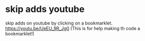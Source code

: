 # skip adds youtube
skip adds on youtube by clicking on a bookmarklet.
https://youtu.be/UeEU_9R_Jg0 (This is for help making th code a bookmarklet!)
